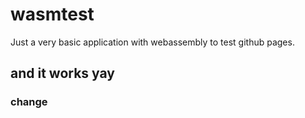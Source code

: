 # wasmtest
Just a very basic application with webassembly to test github pages.

## and it works yay

### change